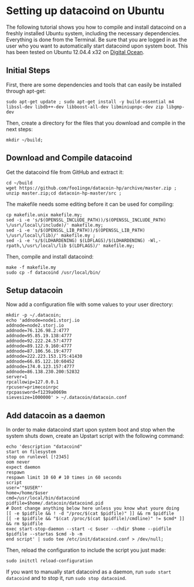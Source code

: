 Setting up datacoind on Ubuntu
==============================

The following tutorial shows you how to compile and install datacoind on a freshly installed Ubuntu system, including the necessary dependencies. Everything is done from the Terminal. Be sure that you are logged in as the user who you want to automatically start datacoind upon system boot. This has been tested on Ubuntu 12.04.4 x32 on [Digital Ocean](http://digitalocean.com).

Initial Steps
-------------

First, there are some dependencies and tools that can easily be installed through apt-get:

    sudo apt-get update ; sudo apt-get install -y build-essential m4 libssl-dev libdb++-dev libboost-all-dev libminiupnpc-dev zip libgmp-dev

Then, create a directory for the files that you download and compile in the next steps:

    mkdir ~/build;

Download and Compile datacoind
------------------------------

Get the datacoind file from GitHub and extract it:

    cd ~/build
    wget https://github.com/foo1inge/datacoin-hp/archive/master.zip ;
    unzip master.zip;cd datacoin-hp-master/src ;

The makefile needs some editing before it can be used for compiling:

    cp makefile.unix makefile.my;
    sed -i -e 's/$(OPENSSL_INCLUDE_PATH))/$(OPENSSL_INCLUDE_PATH) \/usr\/local\/include)/' makefile.my;
    sed -i -e 's/$(OPENSSL_LIB_PATH))/$(OPENSSL_LIB_PATH) \/usr\/local\/lib)/' makefile.my ;
    sed -i -e 's/$(LDHARDENING) $(LDFLAGS)/$(LDHARDENING) -Wl,-rpath,\/usr\/local\/lib $(LDFLAGS)/' makefile.my;

Then, compile and install datacoind:

    make -f makefile.my
    sudo cp -f datacoind /usr/local/bin/

Setup datacoin
--------------

Now add a configuration file with some values to your user directory:

    mkdir -p ~/.datacoin;
    echo 'addnode=node1.storj.io
    addnode=node2.storj.io
    addnode=76.126.98.2:4777
    addnode=95.85.19.138:4777
    addnode=92.222.24.57:4777
    addnode=89.122.9.160:4777
    addnode=87.106.56.19:4777
    addnode=222.223.153.175:41430
    addnode=66.85.122.10:60452
    addnode=174.0.123.157:4777
    addnode=86.138.230.200:52832
    server=1
    rpcallowip=127.0.0.1
    rpcuser=primecoinrpc
    rpcpassword=f1239a0069m
    sievesize=1000000' > ~/.datacoin/datacoin.conf

Add datacoin as a daemon
------------------------

In order to make datacoind start upon system boot and stop when the system shuts down, create an Upstart script with the following command:

    echo 'description "datacoind"
    start on filesystem
    stop on runlevel [!2345]
    oom never
    expect daemon
    respawn
    respawn limit 10 60 # 10 times in 60 seconds
    script
    user='"$USER"'
    home=/home/$user
    cmd=/usr/local/bin/datacoind
    pidfile=$home/.datacoin/datacoind.pid
    # Dont change anything below here unless you know what youre doing
    [[ -e $pidfile && ! -d "/proc/$(cat $pidfile)" ]] && rm $pidfile
    [[ -e $pidfile && "$(cat /proc/$(cat $pidfile)/cmdline)" != $cmd* ]] && rm $pidfile
    exec start-stop-daemon --start -c $user --chdir $home --pidfile $pidfile --startas $cmd -b -m
    end script' | sudo tee /etc/init/datacoind.conf > /dev/null;

Then, reload the configuration to include the script you just made:

    sudo initctl reload-configuration

If you want to manually start datacoind as a daemon, run `sudo start datacoind` and to stop it, run `sudo stop datacoind`.

